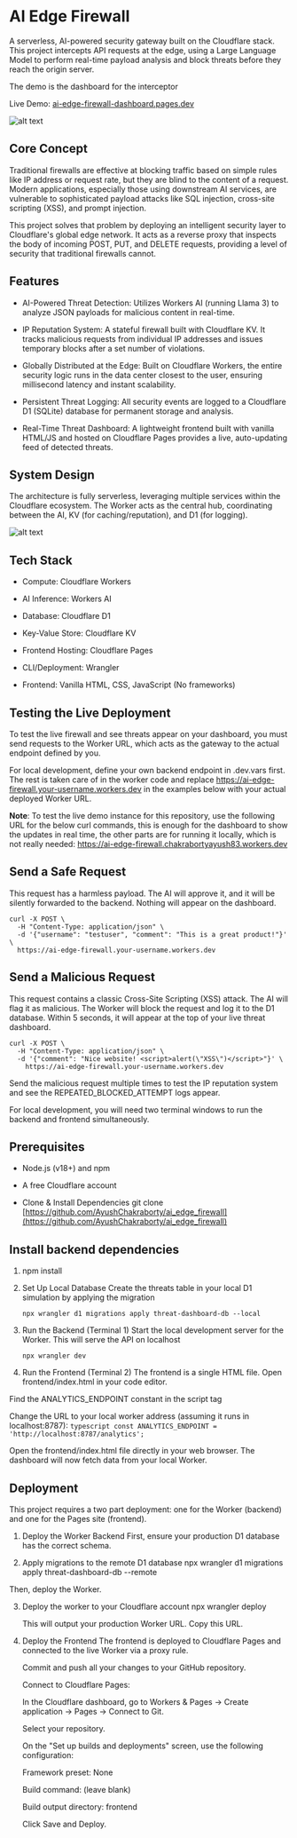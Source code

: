 # AI Edge Firewall

A serverless, AI-powered security gateway built on the Cloudflare stack. This project intercepts API requests at the edge, using a Large Language Model to perform real-time payload analysis and block threats before they reach the origin server.

The demo is the dashboard for the interceptor

Live Demo: [ai-edge-firewall-dashboard.pages.dev](ai-edge-firewall-dashboard.pages.dev)

![alt text](image-1.png)
## Core Concept

Traditional firewalls are effective at blocking traffic based on simple rules like IP address or request rate, but they are blind to the content of a request. Modern applications, especially those using downstream AI services, are vulnerable to sophisticated payload attacks like SQL injection, cross-site scripting (XSS), and prompt injection.

This project solves that problem by deploying an intelligent security layer to Cloudflare's global edge network. It acts as a reverse proxy that inspects the body of incoming POST, PUT, and DELETE requests, providing a level of security that traditional firewalls cannot.

## Features

* AI-Powered Threat Detection: Utilizes Workers AI (running Llama 3) to analyze JSON payloads for malicious content in real-time.

* IP Reputation System: A stateful firewall built with Cloudflare KV. It tracks malicious requests from individual IP addresses and issues temporary blocks after a set number of violations.

* Globally Distributed at the Edge: Built on Cloudflare Workers, the entire security logic runs in the data center closest to the user, ensuring millisecond latency and instant scalability.

* Persistent Threat Logging: All security events are logged to a Cloudflare D1 (SQLite) database for permanent storage and analysis.

* Real-Time Threat Dashboard: A lightweight frontend built with vanilla HTML/JS and hosted on Cloudflare Pages provides a live, auto-updating feed of detected threats.

## System Design

The architecture is fully serverless, leveraging multiple services within the Cloudflare ecosystem. The Worker acts as the central hub, coordinating between the AI, KV (for caching/reputation), and D1 (for logging).

![alt text](image.png)

## Tech Stack

* Compute: Cloudflare Workers

* AI Inference: Workers AI

* Database: Cloudflare D1

* Key-Value Store: Cloudflare KV

* Frontend Hosting: Cloudflare Pages

* CLI/Deployment: Wrangler

* Frontend: Vanilla HTML, CSS, JavaScript (No frameworks)

## Testing the Live Deployment

To test the live firewall and see threats appear on your dashboard, you must send requests to the Worker URL, which acts as the gateway to the actual endpoint defined by you.

For local development, define your own backend endpoint in .dev.vars first. The rest is taken care of in the worker code and replace https://ai-edge-firewall.your-username.workers.dev in the examples below with your actual deployed Worker URL.

**Note**: To test the live demo instance for this repository, use the following URL for the below curl commands, this is enough for the dashboard to show the updates in real time, the other parts are for running it locally, which is not really needed:
https://ai-edge-firewall.chakrabortyayush83.workers.dev


## Send a Safe Request
This request has a harmless payload. The AI will approve it, and it will be silently forwarded to the backend. Nothing will appear on the dashboard.

```shell
curl -X POST \
  -H "Content-Type: application/json" \
  -d '{"username": "testuser", "comment": "This is a great product!"}' \
  https://ai-edge-firewall.your-username.workers.dev
```

## Send a Malicious Request
This request contains a classic Cross-Site Scripting (XSS) attack. The AI will flag it as malicious. The Worker will block the request and log it to the D1 database. Within 5 seconds, it will appear at the top of your live threat dashboard.

```shell
curl -X POST \
  -H "Content-Type: application/json" \
  -d '{"comment": "Nice website! <script>alert(\"XSS\")</script>"}' \
    https://ai-edge-firewall.your-username.workers.dev
```

Send the malicious request multiple times to test the IP reputation system and see the REPEATED_BLOCKED_ATTEMPT logs appear.

For local development, you will need two terminal windows to run the backend and frontend simultaneously.

## Prerequisites

* Node.js (v18+) and npm

* A free Cloudflare account

* Clone & Install Dependencies
git clone [https://github.com/AyushChakraborty/ai_edge_firewall](https://github.com/AyushChakraborty/ai_edge_firewall)


## Install backend dependencies

1. npm install

2. Set Up Local Database
Create the threats table in your local D1 simulation by applying the migration
    ```shell
    npx wrangler d1 migrations apply threat-dashboard-db --local
    ```

3. Run the Backend (Terminal 1)
Start the local development server for the Worker. This will serve the API on localhost
    ```shell
    npx wrangler dev
    ```

4. Run the Frontend (Terminal 2)
The frontend is a single HTML file.
Open frontend/index.html in your code editor.

Find the ANALYTICS_ENDPOINT constant in the script tag

Change the URL to your local worker address (assuming it runs in localhost:8787):
    ```typescript
    const ANALYTICS_ENDPOINT = 'http://localhost:8787/analytics';
    ```

Open the frontend/index.html file directly in your web browser. The dashboard will now fetch data from your local Worker.

## Deployment

This project requires a two part deployment: one for the Worker (backend) and one for the Pages site (frontend).

1. Deploy the Worker Backend
First, ensure your production D1 database has the correct schema.

2. Apply migrations to the remote D1 database
npx wrangler d1 migrations apply threat-dashboard-db --remote

Then, deploy the Worker.

3. Deploy the worker to your Cloudflare account
npx wrangler deploy

    This will output your production Worker URL. Copy this URL.

4. Deploy the Frontend
	The frontend is deployed to Cloudflare Pages and connected to the live Worker via a proxy rule.

	Commit and push all your changes to your GitHub repository.
	
	Connect to Cloudflare Pages:
	
	In the Cloudflare dashboard, go to Workers & Pages -> Create application -> Pages -> Connect to Git.
	
	Select your repository.
	
	On the "Set up builds and deployments" screen, use the following configuration:
	
	Framework preset: None
	
	Build command: (leave blank)
	
	Build output directory: frontend
	
	Click Save and Deploy.
